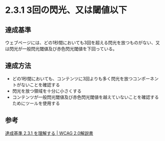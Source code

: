# 2.3.1 3回の閃光、又は閾値以下
## 達成基準
ウェブページには、どの1秒間においても3回を超える閃光を放つものがない、又は閃光が一般閃光閾値及び赤色閃光閾値を下回っている。
## 達成方法
- どの1秒間においても、コンテンツに3回よりも多く閃光を放つコンポーネントがないことを確認する
- 閃光を放つ領域を十分に小さくする
- コンテンツが一般閃光閾値及び赤色閃光閾値を越えていないことを確認するためにツールを使用する
## 参考
[達成基準 2.3.1 を理解する | WCAG 2.0解説書](https://waic.jp/docs/UNDERSTANDING-WCAG20/seizure-does-not-violate.html)